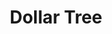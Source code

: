 ---
title: "Dollar Tree"
url: /virginia-beach/dollar-tree-magic-hollow-boulevard/
shop: variety store
---